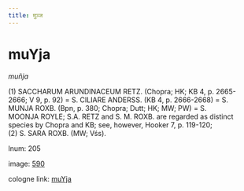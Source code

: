 ```yaml
---
title: मुञ्ज
---
```


# muYja

<i>muñja</i>  <div n="P" />(1) <bot>SACCHARUM ARUNDINACEUM RETZ.</bot> (Chopra; HK; KB 4, p. 2665- <div n="lb" />2666; V 9, p. 92) = <bot>S. CILIARE ANDERSS.</bot> (KB 4, p. 2666-2668) = <bot>S. <div n="lb" />MUNJA ROXB.</bot> (Bpn, p. 380; Chopra; Dutt; HK; MW; PW) = <bot>S. <div n="lb" />MOONJA ROYLE</bot>; <bot>S.</bot><bot>A. RETZ</bot> and <bot>S. M. ROXB.</bot> are regarded as distinct <div n="lb" />species by Chopra and KB; see, however, Hooker 7, p. 119-120; <div n="P" />(2) <bot>S. SARA ROXB.</bot> (MW; Vśs).

lnum: 205

image: [590](https://www.sanskrit-lexicon.uni-koeln.de/scans/csl-apidev/servepdf.php?dict=snp&page=590)

cologne link: [muYja](https://sanskrit-lexicon.uni-koeln.de/scans/csl-apidev/getword.php?dict=snp&key=muYja)

